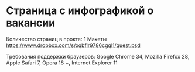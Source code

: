 Страница с инфографикой о вакансии
=======================


Количество страниц в прокте: 1
Макеты https://www.dropbox.com/s/xqbflr9786cgql1/quest.psd

Требования поддержки браузеров: Google Chrome 34, Mozilla Firefox 28, Apple Safari 7, Opera 18 +, Internet Explorer 11



